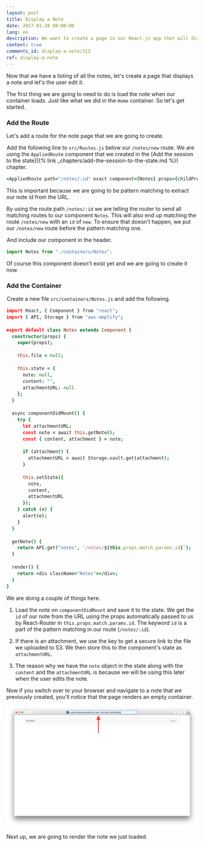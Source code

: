 ```yaml
---
layout: post
title: Display a Note
date: 2017-01-28 00:00:00
lang: en
description: We want to create a page in our React.js app that will display a user’s note based on the id in the URL. We are going to use the React Router v4 Route component’s URL parameters to get the id. Using this id we are going to request our note from the serverless backend API. And use AWS Amplify's Storage.vault.get() method to get a secure link to download our attachment.
context: true
comments_id: display-a-note/112
ref: display-a-note
---
```


Now that we have a listing of all the notes, let's create a page that displays a note and let's the user edit it.

The first thing we are going to need to do is load the note when our container loads. Just like what we did in the `Home` container. So let's get started.

### Add the Route

Let's add a route for the note page that we are going to create.

<img class="code-marker" src="/assets/s.png" />Add the following line to `src/Routes.js` below our `/notes/new` route. We are using the `AppliedRoute` component that we created in the [Add the session to the state]({% link _chapters/add-the-session-to-the-state.md %}) chapter.

``` coffee
<AppliedRoute path="/notes/:id" exact component={Notes} props={childProps} />
```

This is important because we are going to be pattern matching to extract our note id from the URL.

By using the route path `/notes/:id` we are telling the router to send all matching routes to our component `Notes`. This will also end up matching the route `/notes/new` with an `id` of `new`. To ensure that doesn't happen, we put our `/notes/new` route before the pattern matching one.

<img class="code-marker" src="/assets/s.png" />And include our component in the header.

``` javascript
import Notes from "./containers/Notes";
```

Of course this component doesn't exist yet and we are going to create it now.

### Add the Container

<img class="code-marker" src="/assets/s.png" />Create a new file `src/containers/Notes.js` and add the following.

``` coffee
import React, { Component } from "react";
import { API, Storage } from "aws-amplify";

export default class Notes extends Component {
  constructor(props) {
    super(props);

    this.file = null;

    this.state = {
      note: null,
      content: "",
      attachmentURL: null
    };
  }

  async componentDidMount() {
    try {
      let attachmentURL;
      const note = await this.getNote();
      const { content, attachment } = note;

      if (attachment) {
        attachmentURL = await Storage.vault.get(attachment);
      }

      this.setState({
        note,
        content,
        attachmentURL
      });
    } catch (e) {
      alert(e);
    }
  }

  getNote() {
    return API.get("notes", `/notes/${this.props.match.params.id}`);
  }

  render() {
    return <div className="Notes"></div>;
  }
}
```

We are doing a couple of things here.

1. Load the note on `componentDidMount` and save it to the state. We get the `id` of our note from the URL using the props automatically passed to us by React-Router in `this.props.match.params.id`. The keyword `id` is a part of the pattern matching in our route (`/notes/:id`).

2. If there is an attachment, we use the key to get a secure link to the file we uploaded to S3. We then store this to the component's state as `attachmentURL`.

3. The reason why we have the `note` object in the state along with the `content` and the `attachmentURL` is because we will be using this later when the user edits the note.

Now if you switch over to your browser and navigate to a note that we previously created, you'll notice that the page renders an empty container.

![Empty notes page loaded screenshot](/assets/empty-notes-page-loaded.png)

Next up, we are going to render the note we just loaded.
